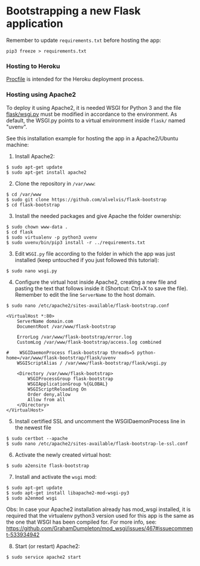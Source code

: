 # Bootstrapping a new Flask application

Remember to update `requirements.txt` before hosting the app:

`pip3 freeze > requirements.txt`

### Hosting to Heroku

[Procfile](Procfile) is intended for the Heroku deployment process.

### Hosting using Apache2

To deploy it using Apache2, it is needed WSGI for Python 3 and the file [flask/wsgi.py](flask/wsgi.py) must be modified in accordance to the environment. As default, the WSGI.py points to a virtual environment inside `flask/` named "uvenv".

See this installation example for hosting the app in a Apache2/Ubuntu machine:

1) Install Apache2:

```
$ sudo apt-get update
$ sudo apt-get install apache2
```

2) Clone the repository in `/var/www`:

```
$ cd /var/www
$ sudo git clone https://github.com/alvelvis/flask-bootstrap
$ cd flask-bootstrap
```

3) Install the needed packages and give Apache the folder ownership:

```
$ sudo chown www-data .
$ cd flask
$ sudo virtualenv -p python3 uvenv
$ sudo uvenv/bin/pip3 install -r ../requirements.txt
```

3) Edit `WSGI.py` file according to the folder in which the app was just installed (keep untouched if you just followed this tutorial): 

```
$ sudo nano wsgi.py
```

4) Configure the virtual host inside Apache2, creating a new file and pasting the text that follows inside it (Shortcut: Ctrl+X to save the file). Remember to edit the line `ServerName` to the host domain.

```
$ sudo nano /etc/apache2/sites-available/flask-bootstrap.conf
```

```
<VirtualHost *:80>
    ServerName domain.com
    DocumentRoot /var/www/flask-bootstrap
   
    ErrorLog /var/www/flask-bootstrap/error.log
    CustomLog /var/www/flask-bootstrap/access.log combined

#    WSGIDaemonProcess flask-bootstrap threads=5 python-home=/var/www/flask-bootstrap/flask/uvenv
    WSGIScriptAlias / /var/www/flask-bootstrap/flask/wsgi.py

    <Directory /var/www/flask-bootstrap>
        WSGIProcessGroup flask-bootstrap
        WSGIApplicationGroup %{GLOBAL}
        WSGIScriptReloading On
        Order deny,allow
        Allow from all
    </Directory>
</VirtualHost>
```

5) Install certified SSL and uncomment the WSGIDaemonProcess line in the newest file

```
$ sudo certbot --apache
$ sudo nano /etc/apache2/sites-available/flask-bootstrap-le-ssl.conf
```

6) Activate the newly created virtual host:

```
$ sudo a2ensite flask-bootstrap
```

7) Install and activate the `wsgi` mod:

```
$ sudo apt-get update
$ sudo apt-get install libapache2-mod-wsgi-py3
$ sudo a2enmod wsgi
```

Obs: In case your Apache2 installation already has mod_wsgi installed, it is required that the virtualenv python3 version used for this app is the same as the one that WSGI has been compiled for. For more info, see: https://github.com/GrahamDumpleton/mod_wsgi/issues/467#issuecomment-533934942

8) Start (or restart) Apache2:

```
$ sudo service apache2 start
```
